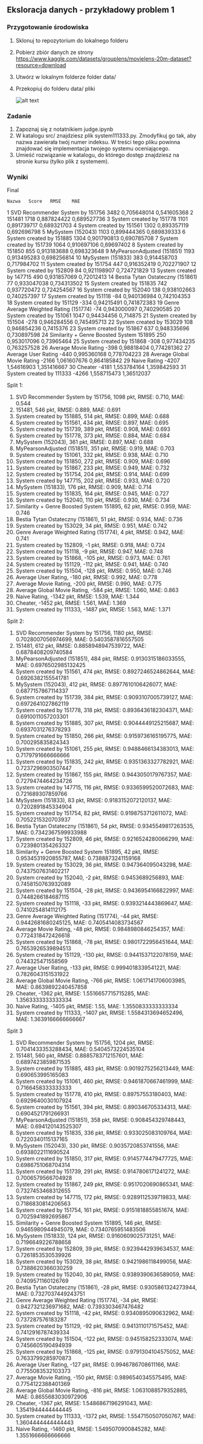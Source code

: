## Eksloracja danych - przykładowy problem 1

### Przygotowanie środowiska

 1. Sklonuj to repozytorium do lokalnego folderu
 2. Pobierz zbiór danych ze strony https://www.kaggle.com/datasets/grouplens/movielens-20m-dataset?resource=download 
 3. Utwórz w lokalnym folderze folder data/
 4. Przekopiuj do folderu data/ pliki 


    ![alt text](files.png)

### Zadanie

 1. Zapoznaj się z notatnikiem judge.ipynb
 2. W katalogu src/ znajdziesz plik system111333.py. Zmodyfikuj go tak, aby nazwa zawierała twój numer indeksu. W treści tego pliku powinna znajdować się implementacja twojego systemu oceniającego.
 3. Umieść rozwiązanie w katalogu, do którego dostęp znajdziesz na stronie kursu (tylko plik z systemem).


### Wyniki
Final

    Nazwa	Score	RMSE	MAE
1	SVD Recommender System by 151756	3482	0,705648014	0,541605368
2	151481	1718	0,887824422	0,689527736
3	System created by 151778	1101	0,891739717	0,689321703
4	System created by 151561	1302	0,893357119	0,692696798
5	MySystem (152043)	1103	0,899444365	0,689839333
6	System created by 151885	1304	0,901790813	0,690785708
7	System created by 151739	1064	0,910697106	0,69697402
8	System created by 151850	855	0,913183688	0,698323648
9	MyPearsonAdjusted (151851)	1193	0,913495283	0,698256814
10	MySystem (151833)	383	0,914458703	0,717984702
11	System created by 151754	447	0,916352419	0,702271907
12	System created by 152809	84	0,921198907	0,724721829
13	System created by 147715	490	0,931857069	0,72012413
14	Bestia Tytan Ostateczny (151861)	77	0,933047038	0,734313502
15	System created by 151835	742	0,937720472	0,724254567
16	System created by 152040	138	0,938102663	0,740257397
17	System created by 151118	-84	0,940136984	0,742104353
18	System created by 151129	-334	0,94215491	0,741872383
19	Genre Average Weighted Rating (151774)	-74	0,943000097	0,740290585
20	System created by 151061	1047	0,94434456	0,714875
21	System created by 151504	-278	0,946284556	0,745495713
22	System created by 153029	108	0,946854236	0,7415376
23	System created by 151867	637	0,948335696	0,730897598
24	Similarity + Genre Boosted System 151895	250	0,953017096	0,73965464
25	System created by 151868	-308	0,977434235	0,763257528
26	Average Movie Rating	-398	0,98818404	0,774281362
27	Average User Rating	-440	0,995360168	0,778704223
28	Average Global Movie Rating	-2166	1,061607676	0,864185842
29	Naive Rating	-4207	1,54616903	1,351416667
30	Cheater	-4181	1,553784164	1,359842593
31	System created by 111333	-4266	1,558715473	1,36512037

Split 1: 
1. SVD Recommender System by 151756, 1098 pkt, RMSE: 0.710, MAE: 0.544
2. 151481, 546 pkt, RMSE: 0.889, MAE: 0.691
3. System created by 151885, 514 pkt, RMSE: 0.899, MAE: 0.688
4. System created by 151561, 434 pkt, RMSE: 0.897, MAE: 0.695
5. System created by 151739, 389 pkt, RMSE: 0.908, MAE: 0.693
6. System created by 151778, 373 pkt, RMSE: 0.884, MAE: 0.684
7. MySystem (152043), 361 pkt, RMSE: 0.897, MAE: 0.688
8. MyPearsonAdjusted (151851), 351 pkt, RMSE: 0.919, MAE: 0.703
9. System created by 151061, 332 pkt, RMSE: 0.938, MAE: 0.710
10. System created by 151850, 272 pkt, RMSE: 0.909, MAE: 0.696
11. System created by 151867, 233 pkt, RMSE: 0.949, MAE: 0.732
12. System created by 151754, 204 pkt, RMSE: 0.914, MAE: 0.699
13. System created by 147715, 202 pkt, RMSE: 0.933, MAE: 0.720
14. MySystem (151833), 176 pkt, RMSE: 0.909, MAE: 0.714
15. System created by 151835, 164 pkt, RMSE: 0.945, MAE: 0.727
16. System created by 152040, 110 pkt, RMSE: 0.930, MAE: 0.734
17. Similarity + Genre Boosted System 151895, 62 pkt, RMSE: 0.959, MAE: 0.746
18. Bestia Tytan Ostateczny (151861), 51 pkt, RMSE: 0.934, MAE: 0.736
19. System created by 153029, 34 pkt, RMSE: 0.951, MAE: 0.742
20. Genre Average Weighted Rating (151774), 4 pkt, RMSE: 0.942, MAE: 0.741
21. System created by 152809, -1 pkt, RMSE: 0.918, MAE: 0.724
22. System created by 151118, -9 pkt, RMSE: 0.947, MAE: 0.748
23. System created by 151868, -105 pkt, RMSE: 0.973, MAE: 0.761
24. System created by 151129, -112 pkt, RMSE: 0.941, MAE: 0.740
25. System created by 151504, -128 pkt, RMSE: 0.950, MAE: 0.746
26. Average User Rating, -180 pkt, RMSE: 0.992, MAE: 0.778
27. Average Movie Rating, -200 pkt, RMSE: 0.990, MAE: 0.775
28. Average Global Movie Rating, -584 pkt, RMSE: 1.060, MAE: 0.863
29. Naive Rating, -1342 pkt, RMSE: 1.539, MAE: 1.344
30. Cheater, -1452 pkt, RMSE: 1.561, MAE: 1.369
31. System created by 111333, -1487 pkt, RMSE: 1.563, MAE: 1.371

Split 2:
1. SVD Recommender System by 151756, 1180 pkt, RMSE: 0.7028007056974699, MAE: 0.5403587816557505
2. 151481, 612 pkt, RMSE: 0.8858948947539722, MAE: 0.6878408209740584
3. MyPearsonAdjusted (151851), 484 pkt, RMSE: 0.9130315186033555, MAE: 0.6976502985132425
4. System created by 151561, 474 pkt, RMSE: 0.8927246524862644, MAE: 0.6926382155541781
5. MySystem (152043), 412 pkt, RMSE: 0.8977610106426077, MAE: 0.6877157867114337
6. System created by 151739, 384 pkt, RMSE: 0.9093107005739127, MAE: 0.6972641027862119
7. System created by 151778, 318 pkt, RMSE: 0.8936436182304371, MAE: 0.6910011057203301
8. System created by 151885, 307 pkt, RMSE: 0.9044449125215687, MAE: 0.6937031276378293
9. System created by 151850, 266 pkt, RMSE: 0.9159736165195775, MAE: 0.700295835824343
10. System created by 151061, 255 pkt, RMSE: 0.9488466134383013, MAE: 0.7179791666666666
11. System created by 151835, 242 pkt, RMSE: 0.9351363327782921, MAE: 0.7237296903507447
12. System created by 151867, 155 pkt, RMSE: 0.9443050179767357, MAE: 0.7279474464234726
13. System created by 147715, 116 pkt, RMSE: 0.9336599520072683, MAE: 0.721689307859766
14. MySystem (151833), 83 pkt, RMSE: 0.9183152072120137, MAE: 0.7202891845334904
15. System created by 151754, 82 pkt, RMSE: 0.9198753712611072, MAE: 0.7052215320703937
16. Bestia Tytan Ostateczny (151861), 54 pkt, RMSE: 0.9345549817263535, MAE: 0.7342367599933988
17. System created by 152809, 46 pkt, RMSE: 0.9216524280066299, MAE: 0.7239801354263327
18. Similarity + Genre Boosted System 151895, 42 pkt, RMSE: 0.9534531920855787, MAE: 0.7388873241159168
19. System created by 153029, 36 pkt, RMSE: 0.947364095043298, MAE: 0.7437507631402217
20. System created by 152040, -2 pkt, RMSE: 0.9453689256893, MAE: 0.7458150763932089
21. System created by 151504, -28 pkt, RMSE: 0.9436954166822997, MAE: 0.7448266184687115
22. System created by 151118, -33 pkt, RMSE: 0.9393214443869647, MAE: 0.7410254814112175
23. Genre Average Weighted Rating (151774), -44 pkt, RMSE: 0.9442681680245125, MAE: 0.7405414083734567
24. Average Movie Rating, -48 pkt, RMSE: 0.9848980846254357, MAE: 0.7724318472426618
25. System created by 151868, -78 pkt, RMSE: 0.9801722956451644, MAE: 0.7653926539894513
26. System created by 151129, -130 pkt, RMSE: 0.9441537122078159, MAE: 0.744325471558569
27. Average User Rating, -133 pkt, RMSE: 0.9994018339541221, MAE: 0.7826043151531922
28. Average Global Movie Rating, -766 pkt, RMSE: 1.0617141706003985, MAE: 0.8639892240457858
29. Cheater, -1362 pkt, RMSE: 1.5516657715715285, MAE: 1.3563333333333334
30. Naive Rating, -1405 pkt, RMSE: 1.55, MAE: 1.3550833333333334
31. System created by 111333, -1407 pkt, RMSE: 1.5584313694652496, MAE: 1.3639166666666667

Split 3
1. SVD Recommender System by 151756, 1204 pkt, RMSE: 0.7041433353288434, MAE: 0.5404573224535104
2. 151481, 560 pkt, RMSE: 0.8885783712157601, MAE: 0.6897423859871535
3. System created by 151885, 483 pkt, RMSE: 0.9019275256213449, MAE: 0.690653995165083
4. System created by 151061, 460 pkt, RMSE: 0.9461870667461999, MAE: 0.7166458333333333
5. System created by 151778, 410 pkt, RMSE: 0.89757553180403, MAE: 0.6929640030107924
6. System created by 151561, 394 pkt, RMSE: 0.890346705334313, MAE: 0.6904521791266931
7. MyPearsonAdjusted (151851), 358 pkt, RMSE: 0.908454329748443, MAE: 0.694120143525307
8. System created by 151835, 336 pkt, RMSE: 0.933025083109764, MAE: 0.7220340115137165
9. MySystem (152043), 330 pkt, RMSE: 0.9035720853741556, MAE: 0.6938022111690524
10. System created by 151850, 317 pkt, RMSE: 0.9145774479477725, MAE: 0.6986751068704314
11. System created by 151739, 291 pkt, RMSE: 0.9147806171241272, MAE: 0.7006579566704928
12. System created by 151867, 249 pkt, RMSE: 0.9517020690865341, MAE: 0.7327453468312655
13. System created by 147715, 172 pkt, RMSE: 0.9289112539719833, MAE: 0.7186830814206563
14. System created by 151754, 161 pkt, RMSE: 0.9151818855851674, MAE: 0.7025941892695867
15. Similarity + Genre Boosted System 151895, 146 pkt, RMSE: 0.9465980944945079, MAE: 0.7340765951483506
16. MySystem (151833), 124 pkt, RMSE: 0.9160609025731251, MAE: 0.7196649226788658
17. System created by 152809, 39 pkt, RMSE: 0.9239442939634537, MAE: 0.7261853530539926
18. System created by 153029, 38 pkt, RMSE: 0.9421986118499056, MAE: 0.7388620366030259
19. System created by 152040, 30 pkt, RMSE: 0.9389390636589059, MAE: 0.7409571160126769
20. Bestia Tytan Ostateczny (151861), -28 pkt, RMSE: 0.9305861324273944, MAE: 0.7327037449243751
21. Genre Average Weighted Rating (151774), -34 pkt, RMSE: 0.9427321236971682, MAE: 0.7393303467476482
22. System created by 151118, -42 pkt, RMSE: 0.9340895090632962, MAE: 0.737287576183287
23. System created by 151129, -92 pkt, RMSE: 0.9413110171575452, MAE: 0.7412916787439334
24. System created by 151504, -122 pkt, RMSE: 0.945158252333074, MAE: 0.7456605190494939
25. System created by 151868, -125 pkt, RMSE: 0.9791304104575052, MAE: 0.7633799285970873
26. Average User Rating, -127 pkt, RMSE: 0.9946786708611166, MAE: 0.7755083532103373
27. Average Movie Rating, -150 pkt, RMSE: 0.9896540345575495, MAE: 0.7754122388401369
28. Average Global Movie Rating, -816 pkt, RMSE: 1.0631088579352885, MAE: 0.8655683030972906
29. Cheater, -1367 pkt, RMSE: 1.5486867196291043, MAE: 1.3541944444444445
30. System created by 111333, -1372 pkt, RMSE: 1.5547150507050767, MAE: 1.3604444444444443
31. Naive Rating, -1460 pkt, RMSE: 1.5495070900845282, MAE: 1.3551666666666666